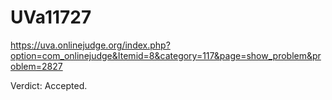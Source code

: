 # UVa11727
https://uva.onlinejudge.org/index.php?option=com_onlinejudge&Itemid=8&category=117&page=show_problem&problem=2827

Verdict: Accepted.
